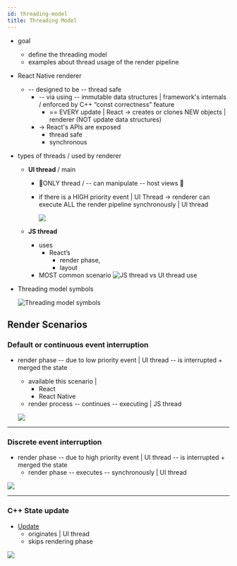 ```yaml
---
id: threading-model
title: Threading Model
---
```


* goal
  * define the threading model
  * examples about thread usage of the render pipeline

* React Native renderer
  * -- designed to be -- thread safe
    * -- via using -- immutable data structures | framework's internals / enforced by C++ “const correctness” feature
      * == EVERY update | React -> creates or clones NEW objects | renderer (NOT update data structures) 
    * -> React's APIs are exposed
      * thread safe
      * synchronous 

* types of threads / used by renderer
  - **UI thread** / main
    - 👀ONLY thread / -- can manipulate -- host views 👀
    - if there is a HIGH priority event | UI Thread -> renderer can execute ALL the render pipeline synchronously | UI thread

      ![](/website/static/docs/assets/Architecture/threading-model/case-2.jpg)

  - **JS thread**
    - uses
      - React’s
        - render phase,
        - layout
    - MOST common scenario
      ![JS thread vs UI thread use](/website/static/docs/assets/Architecture/threading-model/case-1.jpg)

* Threading model symbols

  ![Threading model symbols](/website/static/docs/assets/Architecture/threading-model/symbols.png)


## Render Scenarios

### Default or continuous event interruption

* render phase -- due to low priority event | UI thread -- is interrupted + merged the state
  * available this scenario |
    * React
    * React Native
  * render process -- continues -- executing | JS thread

  ![](/website/static/docs/assets/Architecture/threading-model/case-3.jpg)


---

### Discrete event interruption

* render phase -- due to high priority event | UI thread -- is interrupted + merged the state 
  * render phase -- executes -- synchronously | UI thread

![](/website/static/docs/assets/Architecture/threading-model/case-4.jpg)

---

### C++ State update

* [Update](render-pipeline#react-native-renderer-state-updates) 
  * originates | UI thread
  * skips rendering phase

![](/website/static/docs/assets/Architecture/threading-model/case-6.jpg)

